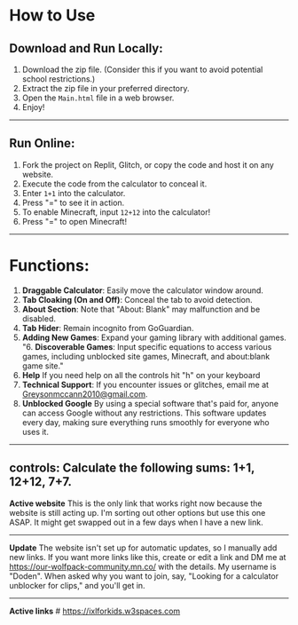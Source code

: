 # How to Use

## Download and Run Locally:

1. Download the zip file. (Consider this if you want to avoid potential school restrictions.)
2. Extract the zip file in your preferred directory.
3. Open the `Main.html` file in a web browser.
4. Enjoy!

---

## Run Online:

1. Fork the project on Replit, Glitch, or copy the code and host it on any website.
2. Execute the code from the calculator to conceal it.
3. Enter `1+1` into the calculator.
4. Press "=" to see it in action.
5. To enable Minecraft, input `12+12` into the calculator!
6. Press "=" to open Minecraft!

---

# Functions:

1. **Draggable Calculator**: Easily move the calculator window around. 
2. **Tab Cloaking (On and Off)**: Conceal the tab to avoid detection.
3. **About Section**: Note that "About: Blank" may malfunction and be disabled.
4. **Tab Hider**: Remain incognito from GoGuardian.
5. **Adding New Games**: Expand your gaming library with additional games.
"6. **Discoverable Games**: Input specific equations to access various games, including unblocked site games, Minecraft, and about:blank game site."
 8. **Help** If you need help on all the controls hit "h" on your keyboard
 7. **Technical Support**: If you encounter issues or glitches, email me at Greysonmccann2010@gmail.com.
 8. **Unblocked Google** By using a special software that's paid for, anyone can access Google without any restrictions. This software updates every day, making sure everything runs smoothly for everyone who uses it.
   ---
   controls: Calculate the following sums: 1+1, 12+12, 7+7.
   ---
**Active website** This is the only link that works right now because the website is still acting up. I'm sorting out other options but use this one ASAP. It might get swapped out in a few days when I have a new link.

---

**Update** The website isn't set up for automatic updates, so I manually add new links. If you want more links like this, create or edit a link and DM me at <a href="https://our-wolfpack-community.mn.co/">https://our-wolfpack-community.mn.co/</a> with the details. My username is "Doden". When asked why you want to join, say, "Looking for a calculator unblocker for clips," and you'll get in.

---

**Active links** # https://ixlforkids.w3spaces.com



